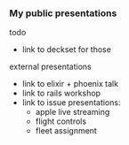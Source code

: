 ### My public presentations

todo

* link to deckset for those

external presentations

* link to elixir + phoenix talk
* link to rails workshop
* link to issue presentations:
  * apple live streaming
  * flight controls
  * fleet assignment

